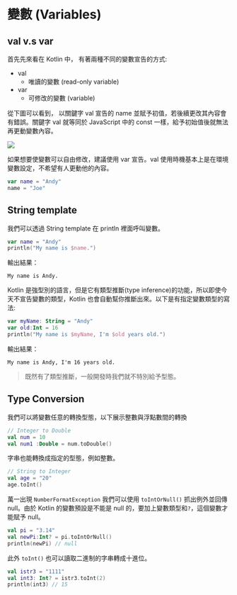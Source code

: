 # 變數 (Variables)

## val v.s var
首先先來看在 Kotlin 中， 有著兩種不同的變數宣告的方式:

- val
    - 唯讀的變數 (read-only variable)
- var
    - 可修改的變數 (variable)

從下圖可以看到， 以關鍵字 val 宣告的 name 並賦予初值，若後續更改其內容會有錯誤。關鍵字 val 就等同於 JavaScript 中的 const 一樣，給予初始值後就無法再更動變數內容。

![](https://i.imgur.com/mWky7Kl.png)

如果想要使變數可以自由修改，建議使用 var 宣告。val 使用時機基本上是在環境變數設定，不希望有人更動他的內容。

```kt
var name = "Andy"
name = "Joe"
```

## String template
我們可以透過 String template 在 println 裡面呼叫變數。

```kt
var name = "Andy"
println("My name is $name.")
```

輸出結果：
```
My name is Andy.
```

Kotlin 是強型別的語言，但是它有類型推斷(type inference)的功能，所以即使今天不宣告變數的類型，Kotlin 也會自動幫你推斷出來。以下是有指定變數類型的寫法:

```kt
var myName: String = "Andy"
var old:Int = 16
println("My name is $myName, I'm $old years old.")
```

輸出結果：
```
My name is Andy, I'm 16 years old.
```

> 既然有了類型推斷，一般開發時我們就不特別給予型態。

## Type Conversion
我們可以將變數任意的轉換型態，以下展示整數與浮點數間的轉換

```kt
// Integer to Double
val num = 10
val num1 :Double = num.toDouble()
```

字串也能轉換成指定的型態，例如整數。
```kt
// String to Integer
val age = "20"
age.toInt()
```

萬一出現 `NumberFormatException` 我們可以使用 `toIntOrNull()` 抓出例外並回傳 null。由於 Kotlin 的變數預設是不能是 null 的，要加上變數類型和`?`，這個變數才能賦予 null。

```kt
val pi = "3.14"
val newPi:Int? = pi.toIntOrNull()
println(newPi) // null
```

此外 `toInt()` 也可以讀取二進制的字串轉成十進位。

```kt
val istr3 = "1111"
val int3: Int? = istr3.toInt(2)
println(int3) // 15
```